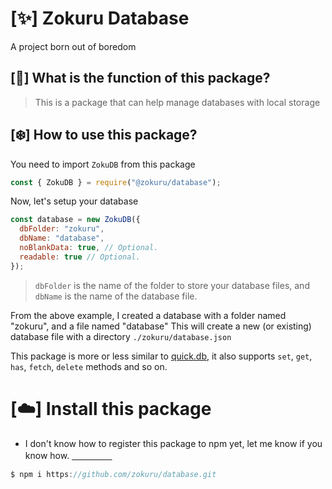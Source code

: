 # [✨] Zokuru Database
A project born out of boredom

## [💫] What is the function of this package?
> This is a package that can help manage databases with local storage

## [❄️] How to use this package?
You need to import `ZokuDB` from this package
```js
const { ZokuDB } = require("@zokuru/database");
```
Now, let's setup your database
```js
const database = new ZokuDB({
  dbFolder: "zokuru",
  dbName: "database",
  noBlankData: true, // Optional.
  readable: true // Optional.
});
```
> `dbFolder` is the name of the folder to store your database files, and `dbName` is the name of the database file.

From the above example, I created a database with a folder named "zokuru", and a file named "database"
This will create a new (or existing) database file with a directory `./zokuru/database.json`

This package is more or less similar to [quick.db](https://npmjs.com/package/quick.db), it also supports `set`, `get`, `has`, `fetch`, `delete` methods and so on.

# [☁️] Install this package
* I don't know how to register this package to npm yet, let me know if you know how. [​ㅤㅤㅤㅤㅤ](https://npmjs.com/package/croxydb)
```js
$ npm i https://github.com/zokuru/database.git
```
